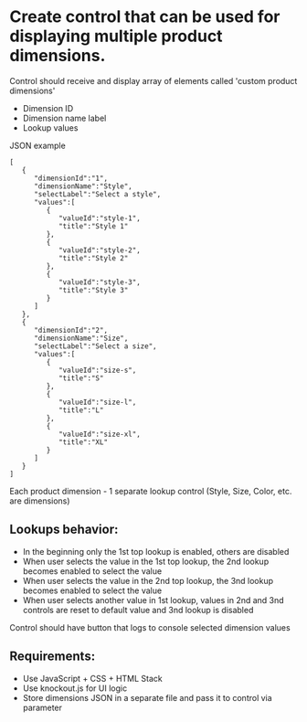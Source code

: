 # Create control that can be used for displaying multiple product dimensions.

Control should receive and display array of elements called 'custom product dimensions' 

*	Dimension ID
*	Dimension name label
*	Lookup values

JSON example
```
[
   {
      "dimensionId":"1",
      "dimensionName":"Style",
      "selectLabel":"Select a style",
      "values":[
         {
            "valueId":"style-1",
            "title":"Style 1"
         },
         {
            "valueId":"style-2",
            "title":"Style 2"
         },
         {
            "valueId":"style-3",
            "title":"Style 3"
         }
      ]
   },
   {
      "dimensionId":"2",
      "dimensionName":"Size",
      "selectLabel":"Select a size",
      "values":[
         {
            "valueId":"size-s",
            "title":"S"
         },
         {
            "valueId":"size-l",
            "title":"L"
         },
         {
            "valueId":"size-xl",
            "title":"XL"
         }
      ]
   }
]
```
Each product dimension - 1 separate lookup control (Style, Size, Color, etc. are dimensions) 

## Lookups behavior:  

*	In the beginning only the 1st top lookup is enabled, others are disabled 
*	When user selects the value in the 1st top lookup, the 2nd lookup becomes enabled to select the value
*	When user selects the value in the 2nd top lookup, the 3nd lookup becomes enabled to select the value
*	When user selects another value in 1st lookup, values in 2nd and 3nd controls are reset to default value and 3nd lookup is disabled

Control should have button that logs to console selected dimension values

## Requirements:

*	Use JavaScript + CSS + HTML Stack
*	Use knockout.js for UI logic
*	Store dimensions JSON in a separate file and pass it to control via parameter

